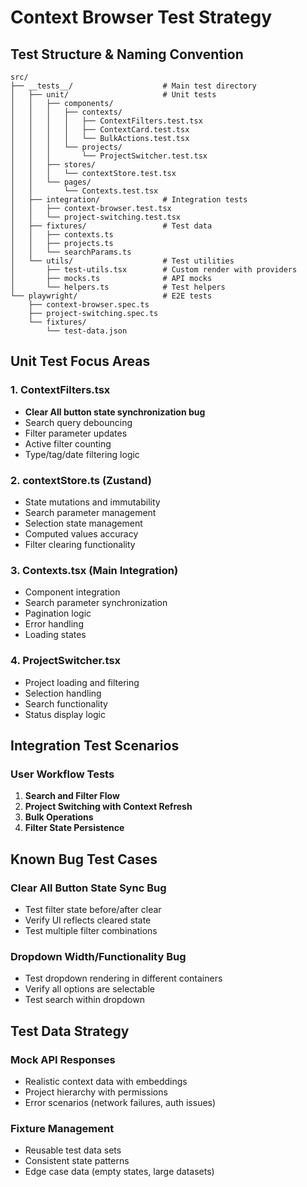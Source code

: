 # Context Browser Test Strategy

## Test Structure & Naming Convention

```
src/
├── __tests__/                    # Main test directory
│   ├── unit/                     # Unit tests
│   │   ├── components/
│   │   │   ├── contexts/
│   │   │   │   ├── ContextFilters.test.tsx
│   │   │   │   ├── ContextCard.test.tsx
│   │   │   │   └── BulkActions.test.tsx
│   │   │   └── projects/
│   │   │       └── ProjectSwitcher.test.tsx
│   │   ├── stores/
│   │   │   └── contextStore.test.tsx
│   │   └── pages/
│   │       └── Contexts.test.tsx
│   ├── integration/              # Integration tests
│   │   ├── context-browser.test.tsx
│   │   └── project-switching.test.tsx
│   ├── fixtures/                 # Test data
│   │   ├── contexts.ts
│   │   ├── projects.ts
│   │   └── searchParams.ts
│   └── utils/                    # Test utilities
│       ├── test-utils.tsx        # Custom render with providers
│       ├── mocks.ts              # API mocks
│       └── helpers.ts            # Test helpers
└── playwright/                   # E2E tests
    ├── context-browser.spec.ts
    ├── project-switching.spec.ts
    └── fixtures/
        └── test-data.json
```

## Unit Test Focus Areas

### 1. ContextFilters.tsx
- **Clear All button state synchronization bug**
- Search query debouncing
- Filter parameter updates
- Active filter counting
- Type/tag/date filtering logic

### 2. contextStore.ts (Zustand)
- State mutations and immutability
- Search parameter management
- Selection state management
- Computed values accuracy
- Filter clearing functionality

### 3. Contexts.tsx (Main Integration)
- Component integration
- Search parameter synchronization
- Pagination logic
- Error handling
- Loading states

### 4. ProjectSwitcher.tsx
- Project loading and filtering
- Selection handling
- Search functionality
- Status display logic

## Integration Test Scenarios

### User Workflow Tests
1. **Search and Filter Flow**
2. **Project Switching with Context Refresh**
3. **Bulk Operations**
4. **Filter State Persistence**

## Known Bug Test Cases

### Clear All Button State Sync Bug
- Test filter state before/after clear
- Verify UI reflects cleared state
- Test multiple filter combinations

### Dropdown Width/Functionality Bug
- Test dropdown rendering in different containers
- Verify all options are selectable
- Test search within dropdown

## Test Data Strategy

### Mock API Responses
- Realistic context data with embeddings
- Project hierarchy with permissions
- Error scenarios (network failures, auth issues)

### Fixture Management
- Reusable test data sets
- Consistent state patterns
- Edge case data (empty states, large datasets)
